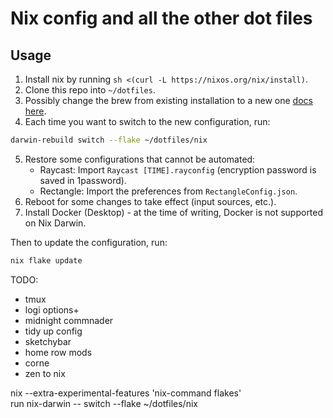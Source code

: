 # Nix config and all the other dot files

## Usage

1. Install nix by running `sh <(curl -L https://nixos.org/nix/install)`.
2. Clone this repo into `~/dotfiles`.
3. Possibly change the brew from existing installation to a new one [docs here](https://github.com/zhaofengli/nix-homebrew?tab=readme-ov-file#a-new-installation).
4. Each time you want to switch to the new configuration, run:

```bash
darwin-rebuild switch --flake ~/dotfiles/nix
```

5. Restore some configurations that cannot be automated:
   - Raycast: Import `Raycast [TIME].rayconfig` (encryption password is saved in 1password).
   - Rectangle: Import the preferences from `RectangleConfig.json`.
6. Reboot for some changes to take effect (input sources, etc.).
7. Install Docker (Desktop) - at the time of writing, Docker is not supported on Nix Darwin.

Then to update the configuration, run:

```bash
nix flake update
```

TODO:

- tmux
- logi options+
- midnight commnader
- tidy up config
- sketchybar
- home row mods
- corne
- zen to nix

nix --extra-experimental-features 'nix-command flakes' \
 run nix-darwin -- switch --flake ~/dotfiles/nix
